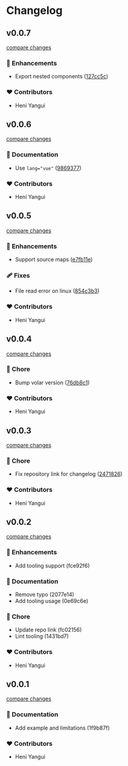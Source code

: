 # Changelog


## v0.0.7

[compare changes](https://github.com/HunYan-io/vite-plugin-vue-nested-sfc/compare/v0.0.6...v0.0.7)


### 🚀 Enhancements

  - Export nested components ([127cc5c](https://github.com/HunYan-io/vite-plugin-vue-nested-sfc/commit/127cc5c))

### ❤️  Contributors

- Heni Yangui

## v0.0.6

[compare changes](https://github.com/HunYan-io/vite-plugin-vue-nested-sfc/compare/v0.0.5...v0.0.6)


### 📖 Documentation

  - Use `lang="vue"` ([9869377](https://github.com/HunYan-io/vite-plugin-vue-nested-sfc/commit/9869377))

### ❤️  Contributors

- Heni Yangui

## v0.0.5

[compare changes](https://github.com/HunYan-io/vite-plugin-vue-nested-sfc/compare/v0.0.4...v0.0.5)


### 🚀 Enhancements

  - Support source maps ([e7fb11e](https://github.com/HunYan-io/vite-plugin-vue-nested-sfc/commit/e7fb11e))

### 🩹 Fixes

  - File read error on linux ([854c3b3](https://github.com/HunYan-io/vite-plugin-vue-nested-sfc/commit/854c3b3))

### ❤️  Contributors

- Heni Yangui

## v0.0.4

[compare changes](https://github.com/HunYan-io/vite-plugin-vue-nested-sfc/compare/v0.0.3...v0.0.4)


### 🏡 Chore

  - Bump volar version ([76db8c1](https://github.com/HunYan-io/vite-plugin-vue-nested-sfc/commit/76db8c1))

### ❤️  Contributors

- Heni Yangui

## v0.0.3

[compare changes](https://github.com/HunYan-io/vite-plugin-vue-nested-sfc/compare/v0.0.2...v0.0.3)


### 🏡 Chore

  - Fix repository link for changelog ([2471826](https://github.com/HunYan-io/vite-plugin-vue-nested-sfc/commit/2471826))

### ❤️  Contributors

- Heni Yangui

## v0.0.2

[compare changes](https://github.com/HunYan-io/vite-plugin-vue-nested-sfc/compare/v0.0.1...v0.0.2)


### 🚀 Enhancements

  - Add tooling support (fce92f6)

### 📖 Documentation

  - Remove typo (2077e14)
  - Add tooling usage (0e69c6e)

### 🏡 Chore

  - Update repo link (fc02156)
  - Lint tooling (1431bd7)

### ❤️  Contributors

- Heni Yangui

## v0.0.1

[compare changes](https://github.com/HunYan-io/vite-plugin-vue-nested-sfc/compare/v0.0.0...v0.0.1)


### 📖 Documentation

  - Add example and limitations (1f9b87f)

### ❤️  Contributors

- Heni Yangui

